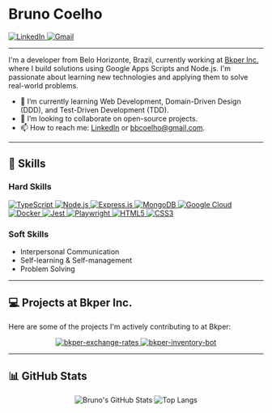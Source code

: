 # Bruno Coelho

<p align="left">
  <a href="https://www.linkedin.com/in/bruno-coelho-9ab0b0139/" target="_blank">
    <img src="https://img.shields.io/badge/LinkedIn-0077B5?style=for-the-badge&logo=linkedin&logoColor=white" alt="LinkedIn"/>
  </a>
  <a href="mailto:bbcoelho@gmail.com">
    <img src="https://img.shields.io/badge/Gmail-D14836?style=for-the-badge&logo=gmail&logoColor=white" alt="Gmail"/>
  </a>
</p>

---

I'm a developer from Belo Horizonte, Brazil, currently working at [Bkper Inc.](https://github.com/bkper) where I build solutions using Google Apps Scripts and Node.js. I'm passionate about learning new technologies and applying them to solve real-world problems.

- 🌱 I’m currently learning Web Development, Domain-Driven Design (DDD), and Test-Driven Development (TDD).
- 👯 I’m looking to collaborate on open-source projects.
- 📫 How to reach me: [LinkedIn](https://www.linkedin.com/in/bruno-coelho-9ab0b0139/) or bbcoelho@gmail.com.

---

## 🚀 Skills

### Hard Skills

<p align="left">
  <a href="https://www.typescriptlang.org/" target="_blank">
    <img src="https://img.shields.io/badge/TypeScript-007ACC?style=for-the-badge&logo=typescript&logoColor=white" alt="TypeScript"/>
  </a>
  <a href="https://nodejs.org" target="_blank">
    <img src="https://img.shields.io/badge/Node.js-339933?style=for-the-badge&logo=nodedotjs&logoColor=white" alt="Node.js"/>
  </a>
  <a href="https://expressjs.com" target="_blank">
    <img src="https://img.shields.io/badge/Express.js-000000?style=for-the-badge&logo=express&logoColor=white" alt="Express.js"/>
  </a>
  <a href="https://www.mongodb.com/" target="_blank">
    <img src="https://img.shields.io/badge/MongoDB-47A248?style=for-the-badge&logo=mongodb&logoColor=white" alt="MongoDB"/>
  </a>
  <a href="https://cloud.google.com/" target="_blank">
    <img src="https://img.shields.io/badge/Google_Cloud-4285F4?style=for-the-badge&logo=google-cloud&logoColor=white" alt="Google Cloud"/>
  </a>
  <a href="https://www.docker.com/" target="_blank">
    <img src="https://img.shields.io/badge/Docker-2496ED?style=for-the-badge&logo=docker&logoColor=white" alt="Docker"/>
  </a>
  <a href="https://jestjs.io" target="_blank">
    <img src="https://img.shields.io/badge/Jest-C21325?style=for-the-badge&logo=jest&logoColor=white" alt="Jest"/>
  </a>
  <a href="https://playwright.dev/" target="_blank">
    <img src="https://img.shields.io/badge/Playwright-2EAD33?style=for-the-badge&logo=playwright&logoColor=white" alt="Playwright"/>
  </a>
  <a href="https://developer.mozilla.org/en-US/docs/Web/HTML" target="_blank">
    <img src="https://img.shields.io/badge/HTML5-E34F26?style=for-the-badge&logo=html5&logoColor=white" alt="HTML5"/>
  </a>
  <a href="https://developer.mozilla.org/en-US/docs/Web/CSS" target="_blank">
    <img src="https://img.shields.io/badge/CSS3-1572B6?style=for-the-badge&logo=css3&logoColor=white" alt="CSS3"/>
  </a>
</p>

### Soft Skills

- Interpersonal Communication
- Self-learning & Self-management
- Problem Solving

---

## 💻 Projects at Bkper Inc.

Here are some of the projects I'm actively contributing to at Bkper:

<p align="center">
  <a href="https://github.com/bkper/bkper-exchange-rates">
    <img src="https://github-readme-stats.vercel.app/api/pin/?username=bkper&repo=bkper-exchange-rates&theme=transparent&hide_border=true" alt="bkper-exchange-rates"/>
  </a>
  <a href="https://github.com/bkper/bkper-inventory-bot">
    <img src="https://github-readme-stats.vercel.app/api/pin/?username=bkper&repo=bkper-inventory-bot&theme=transparent&hide_border=true" alt="bkper-inventory-bot"/>
  </a>
</p>

---

## 📊 GitHub Stats

<p align="center">
  <img src="https://github-readme-stats.vercel.app/api?username=brunocoelho&show_icons=true&theme=transparent&hide_border=true" alt="Bruno's GitHub Stats"/>
  <img src="https://github-readme-stats.vercel.app/api/top-langs/?username=brunocoelho&layout=compact&theme=transparent&hide_border=true" alt="Top Langs"/>
</p>
